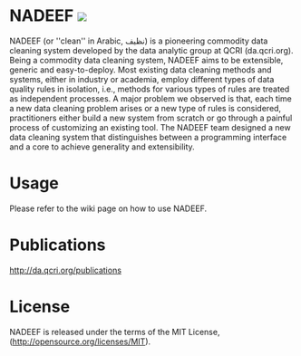 NADEEF <img src="https://travis-ci.org/zyzyis/NADEEF.png" />
==================

NADEEF (or ''clean'' in Arabic, نظيف) is a pioneering commodity data cleaning system developed by the data
analytic group at QCRI (da.qcri.org). Being a commodity data cleaning system, NADEEF aims to be extensible,
generic and easy-to-deploy. Most existing data cleaning methods and systems, either in industry or academia,
employ different types of data quality rules in isolation, i.e., methods for various types of rules are treated
as independent processes. A major problem we observed is that, each time a new data cleaning problem arises or
a new type of rules is considered, practitioners either build a new system from scratch or go through a painful
process of customizing an existing tool. The NADEEF team designed a new data cleaning system that distinguishes
between a programming interface and a core to achieve generality and extensibility.

 
Usage
===================

Please refer to the wiki page on how to use NADEEF.


Publications
===================

http://da.qcri.org/publications

License
===================
NADEEF is released under the terms of the MIT License, (http://opensource.org/licenses/MIT).
